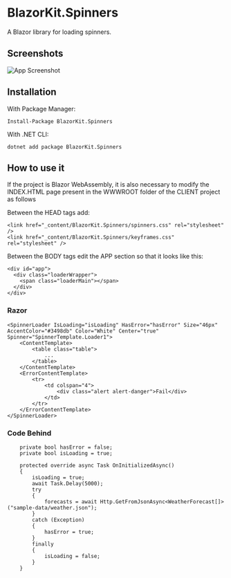 ﻿# BlazorKit.Spinners

A Blazor library for loading spinners.

## Screenshots

![App Screenshot](https://raw.githubusercontent.com/kasuken/BlazorKit.Spinners/dev/blazorkit.spinners.gif)

## Installation

With Package Manager:

```gitattributes
Install-Package BlazorKit.Spinners
```

With .NET CLI:

```gitattributes
dotnet add package BlazorKit.Spinners
```

## How to use it

If the project is Blazor WebAssembly, it is also necessary to modify the INDEX.HTML page present in the WWWROOT folder of the CLIENT project as follows

Between the HEAD tags add:
```Razor
<link href="_content/BlazorKit.Spinners/spinners.css" rel="stylesheet" />
<link href="_content/BlazorKit.Spinners/keyframes.css" rel="stylesheet" />
```

Between the BODY tags edit the APP section so that it looks like this:
```Razor
<div id="app">
  <div class="loaderWrapper">
    <span class="loaderMain"></span>
  </div>
</div>
```

### Razor

```Razor
<SpinnerLoader IsLoading="isLoading" HasError="hasError" Size="46px" AccentColor="#3498db" Color="White" Center="true" Spinner="SpinnerTemplate.Loader1">
    <ContentTemplate>
        <table class="table">
            ...
        </table>
    </ContentTemplate>
    <ErrorContentTemplate>
        <tr>
            <td colspan="4">
                <div class="alert alert-danger">Fail</div>
            </td>
        </tr>
    </ErrorContentTemplate>
</SpinnerLoader>
```

### Code Behind

```CSharp
    private bool hasError = false;
    private bool isLoading = true;

    protected override async Task OnInitializedAsync()
    {
        isLoading = true;
        await Task.Delay(5000);
        try
        {
            forecasts = await Http.GetFromJsonAsync<WeatherForecast[]>("sample-data/weather.json");
        }
        catch (Exception)
        {
            hasError = true;
        }
        finally
        {
            isLoading = false;
        }
    }
```
